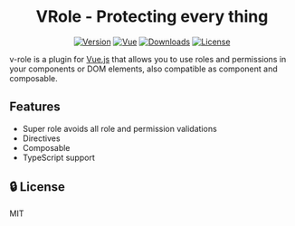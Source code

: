 <h1 align="center">VRole - Protecting every thing</h1>

<p align="center">
  <a href="https://www.npmjs.com/package/v-role"><img src="https://img.shields.io/npm/v/v-role.svg" alt="Version"></a>
  <a href="https://vuejs.org/"><img src="https://badgen.net/badge/Vue/3.x/cyan" alt="Vue"></a>
  <a href="https://www.npmjs.com/package/v-role"><img src="https://img.shields.io/npm/dm/v-role.svg" alt="Downloads"></a>
  <a href="LICENSE"><img src="https://img.shields.io/npm/l/v-role.svg" alt="License"></a>
</p>

v-role is a plugin for [Vue.js](https://vuejs.org/) that allows you to use roles and permissions in your components or DOM elements, also compatible as component and composable.

## Features

- Super role avoids all role and permission validations
- Directives
- Composable
- TypeScript support

## 🔒 License

MIT
